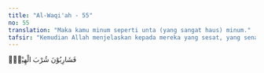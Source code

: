 ```yaml
---
title: "Al-Waqi'ah - 55"
no: 55
translation: "Maka kamu minum seperti unta (yang sangat haus) minum."
tafsir: "Kemudian Allah menjelaskan kepada mereka yang sesat, yang senantiasa mengerjakan dosa besar dengan mendustakan para rasul dan mengingkari hari kebangkitan dan hari pembalasan, bahwa mereka benar-benar akan memakan buah pohon zaqqum, dan karena perasaan lapar yang tak terhingga, bukan satu dua buah zaqqum yang dimakannya, melainkan mereka memakan sepenuh perutnya; dan karena perasaan haus dan dahaga yang tidak tertahankan lagi, maka mereka kembali minum air yang sangat panas bagaikan cairan timah dan tembaga yang mendidih, namun mereka tetap minum terus bagaikan minumnya unta yang sangat haus dan sangat dahaga."
---
```


فَشَارِبُوْنَ شُرْبَ الْهِيْمِۗ  
